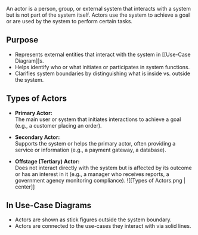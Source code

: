An actor is a person, group, or external system that interacts with a system but is not part of the system itself. Actors use the system to achieve a goal or are used by the system to perform certain tasks.

## Purpose

- Represents external entities that interact with the system in [[Use-Case Diagram]]s.
- Helps identify who or what initiates or participates in system functions.
- Clarifies system boundaries by distinguishing what is inside vs. outside the system.

## Types of Actors

- **Primary Actor:**  
    The main user or system that initiates interactions to achieve a goal (e.g., a customer placing an order).

- **Secondary Actor:**  
    Supports the system or helps the primary actor, often providing a service or information (e.g., a payment gateway, a database).

- **Offstage (Tertiary) Actor:**  
    Does not interact directly with the system but is affected by its outcome or has an interest in it (e.g., a manager who receives reports, a government agency monitoring compliance).
![[Types of Actors.png | center]]

## In Use-Case Diagrams

- Actors are shown as stick figures outside the system boundary.
- Actors are connected to the use-cases they interact with via solid lines.